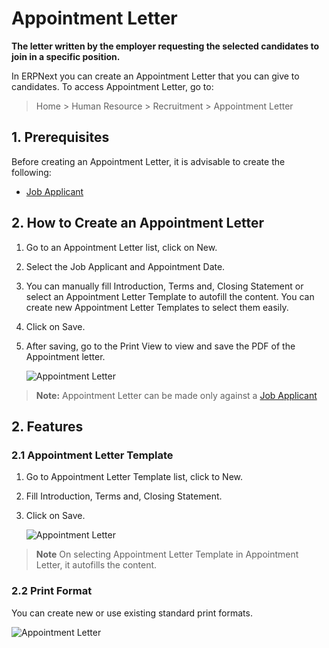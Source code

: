 <!-- add-breadcrumbs -->

# Appointment Letter

**The letter written by the employer requesting the selected candidates to join in a specific position.**


In ERPNext you can create an Appointment Letter that you can give to candidates. To access Appointment Letter, go to:

> Home > Human Resource > Recruitment > Appointment Letter

## 1. Prerequisites

Before creating an Appointment Letter, it is advisable to create the following:

* [Job Applicant](/docs/user/manual/en/human-resources/job-applicant)

## 2. How to Create an Appointment Letter
1. Go to an Appointment Letter list, click on New.
1. Select the Job Applicant and Appointment Date.
1. You can manually fill Introduction, Terms and, Closing Statement or select an Appointment Letter Template to autofill the content. You can create new Appointment Letter Templates to select them easily.
1. Click on Save.
1. After saving, go to the Print View to view and save the PDF of the Appointment letter.

    <img class="screenshot" alt="Appointment Letter" src="{{docs_base_url}}/assets/img/human-resources/appointment-letter.png">

> **Note:** Appointment Letter can be made only against a [Job Applicant](/docs/user/manual/en/human-resources/job-applicant)

## 2. Features

### 2.1 Appointment Letter Template


1. Go to Appointment Letter Template list, click to New.
1. Fill Introduction, Terms and, Closing Statement.
1. Click on Save.

    <img class="screenshot" alt="Appointment Letter" src="{{docs_base_url}}/assets/img/human-resources/appointment-letter-template.png">

> **Note** On selecting Appointment Letter Template in Appointment Letter, it autofills the content.

### 2.2 Print Format
You can create new or use existing standard print formats.

![Appointment Letter](/docs/assets/img/human-resources/standard-appointment-letter.png)
